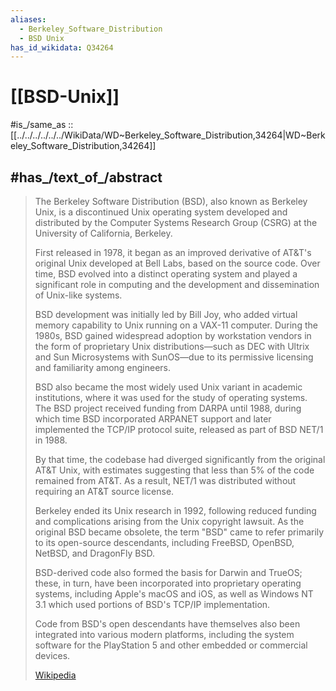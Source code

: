```yaml
---
aliases:
  - Berkeley_Software_Distribution
  - BSD Unix
has_id_wikidata: Q34264
---
```


# [[BSD-Unix]] 

#is_/same_as :: [[../../../../../../WikiData/WD~Berkeley_Software_Distribution,34264|WD~Berkeley_Software_Distribution,34264]] 

## #has_/text_of_/abstract 

> The Berkeley Software Distribution (BSD), also known as Berkeley Unix, 
> is a discontinued Unix operating system 
> developed and distributed by the Computer Systems Research Group (CSRG) 
> at the University of California, Berkeley. 
> 
> First released in 1978, it began as an improved derivative of AT&T's original Unix 
> developed at Bell Labs, based on the source code. 
> Over time, BSD evolved into a distinct operating system 
> and played a significant role in computing and the development and dissemination of Unix-like systems.
>
> BSD development was initially led by Bill Joy, 
> who added virtual memory capability to Unix running on a VAX-11 computer. 
> During the 1980s, BSD gained widespread adoption by workstation vendors 
> in the form of proprietary Unix distributions—such as DEC with Ultrix 
> and Sun Microsystems with SunOS—due to its permissive licensing and familiarity among engineers. 
> 
> BSD also became the most widely used Unix variant in academic institutions, 
> where it was used for the study of operating systems. 
> The BSD project received funding from DARPA until 1988, 
> during which time BSD incorporated ARPANET support 
> and later implemented the TCP/IP protocol suite, released as part of BSD NET/1 in 1988. 
> 
> By that time, the codebase had diverged significantly from the original AT&T Unix, 
> with estimates suggesting that less than 5% of the code remained from AT&T. 
> As a result, NET/1 was distributed without requiring an AT&T source license.
>
> Berkeley ended its Unix research in 1992, following reduced funding 
> and complications arising from the Unix copyright lawsuit. 
> As the original BSD became obsolete, the term "BSD" came to refer primarily to 
> its open-source descendants, including FreeBSD, OpenBSD, NetBSD, and DragonFly BSD. 
> 
> BSD-derived code also formed the basis for Darwin and TrueOS; 
> these, in turn, have been incorporated into proprietary operating systems, 
> including Apple's macOS and iOS, as well as Windows NT 3.1 
> which used portions of BSD's TCP/IP implementation. 
> 
> Code from BSD's open descendants have themselves also 
> been integrated into various modern platforms, including 
> the system software for the PlayStation 5 and other embedded or commercial devices.
>
> [Wikipedia](https://en.wikipedia.org/wiki/Berkeley%20Software%20Distribution) 

